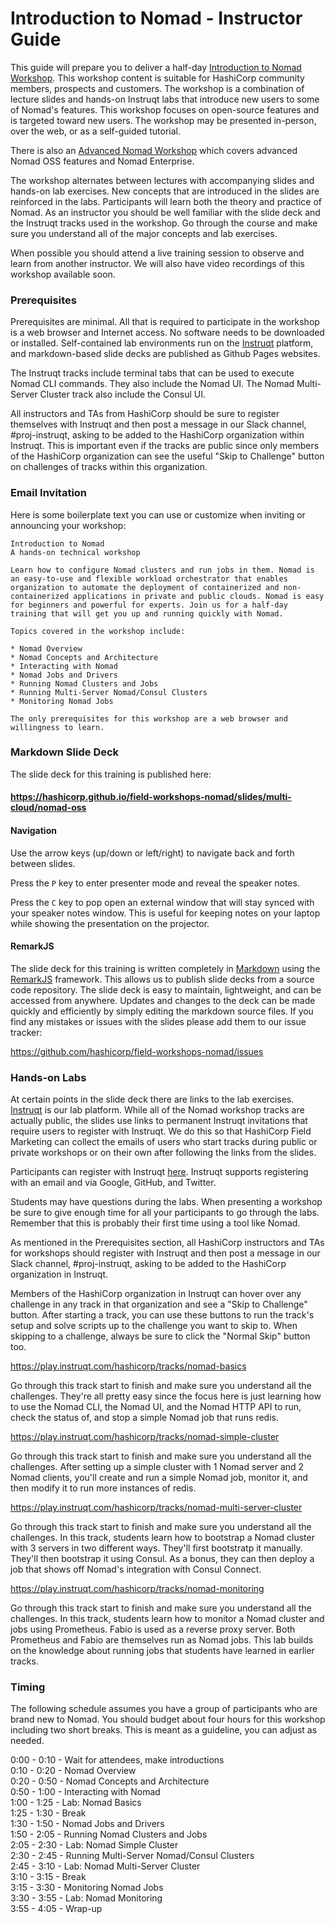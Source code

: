 # Introduction to Nomad - Instructor Guide

This guide will prepare you to deliver a half-day [Introduction to Nomad Workshop](https://hashicorp.github.io/field-workshops-nomad/slides/multi-cloud/nomad-oss). This workshop content is suitable for HashiCorp community members, prospects and customers. The workshop is a combination of lecture slides and hands-on Instruqt labs that introduce new users to some of Nomad's features. This workshop focuses on open-source features and is targeted toward new users. The workshop may be presented in-person, over the web, or as a self-guided tutorial.

There is also an [Advanced Nomad Workshop](https://hashicorp.github.io/field-workshops-nomad/slides/multi-cloud/advanced-nomad/#1) which covers advanced Nomad OSS features and Nomad Enterprise.

The workshop alternates between lectures with accompanying slides and hands-on lab exercises. New concepts that are introduced in the slides are reinforced in the labs. Participants will learn both the theory and practice of Nomad. As an instructor you should be well familiar with the slide deck and the Instruqt tracks used in the workshop. Go through the course and make sure you understand all of the major concepts and lab exercises.

When possible you should attend a live training session to observe and learn from another instructor. We will also have video recordings of this workshop available soon.

### Prerequisites
Prerequisites are minimal. All that is required to participate in the workshop is a web browser and Internet access. No software needs to be downloaded or installed. Self-contained lab environments run on the [Instruqt](https://play.instruqt.com/hashicorp) platform, and markdown-based slide decks are published as Github Pages websites.

The Instruqt tracks include terminal tabs that can be used to execute Nomad CLI commands. They also include the Nomad UI. The Nomad Multi-Server Cluster track also include the Consul UI.

All instructors and TAs from HashiCorp should be sure to register themselves with Instruqt and then post a message in our Slack channel, #proj-instruqt, asking to be added to the HashiCorp organization within Instruqt. This is important even if the tracks are public since only members of the HashiCorp organization can see the useful "Skip to Challenge" button on challenges of tracks within this organization.

### Email Invitation
Here is some boilerplate text you can use or customize when inviting or announcing your workshop:

```
Introduction to Nomad
A hands-on technical workshop

Learn how to configure Nomad clusters and run jobs in them. Nomad is an easy-to-use and flexible workload orchestrator that enables organization to automate the deployment of containerized and non-containerized applications in private and public clouds. Nomad is easy for beginners and powerful for experts. Join us for a half-day training that will get you up and running quickly with Nomad.

Topics covered in the workshop include:

* Nomad Overview
* Nomad Concepts and Architecture
* Interacting with Nomad
* Nomad Jobs and Drivers
* Running Nomad Clusters and Jobs
* Running Multi-Server Nomad/Consul Clusters
* Monitoring Nomad Jobs

The only prerequisites for this workshop are a web browser and willingness to learn.
```

### Markdown Slide Deck
The slide deck for this training is published here:

#### https://hashicorp.github.io/field-workshops-nomad/slides/multi-cloud/nomad-oss

#### Navigation
Use the arrow keys (up/down or left/right) to navigate back and forth between slides.

Press the `P` key to enter presenter mode and reveal the speaker notes.

Press the `C` key to pop open an external window that will stay synced with your speaker notes window. This is useful for keeping notes on your laptop while showing the presentation on the projector.

#### RemarkJS
The slide deck for this training is written completely in [Markdown](https://guides.github.com/features/mastering-markdown/) using the [RemarkJS](https://remarkjs.com/#1) framework. This allows us to publish slide decks from a source code repository. The slide deck is easy to maintain, lightweight, and can be accessed from anywhere. Updates and changes to the deck can be made quickly and efficiently by simply editing the markdown source files. If you find any mistakes or issues with the slides please add them to our issue tracker:

https://github.com/hashicorp/field-workshops-nomad/issues

### Hands-on Labs
At certain points in the slide deck there are links to the lab exercises. [Instruqt](https://instruqt.com/hashicorp) is our lab platform. While all of the Nomad workshop tracks are actually public, the slides use links to permanent Instruqt invitations that require users to register with Instruqt. We do this so that HashiCorp Field Marketing can collect the emails of users who start tracks during public or private workshops or on their own after following the links from the slides.

Participants can register with Instruqt [here](https://play.instruqt.com/signup?from=/public). Instruqt supports registering with an email and via Google, GitHub, and Twitter.

Students may have questions during the labs. When presenting a workshop be sure to give enough time for all your participants to go through the labs. Remember that this is probably their first time using a tool like Nomad.

As mentioned in the Prerequisites section, all HashiCorp instructors and TAs for workshops should register with Instruqt and then post a message in our Slack channel, #proj-instruqt, asking to be added to the HashiCorp organization in Instruqt.

Members of the HashiCorp organization in Instruqt can hover over any challenge in any track in that organization and see a "Skip to Challenge" button. After starting a track, you can use these buttons to run the track's setup and solve scripts up to the challenge you want to skip to. When skipping to a challenge, always be sure to click the "Normal Skip" button too.

https://play.instruqt.com/hashicorp/tracks/nomad-basics

Go through this track start to finish and make sure you understand all the challenges. They're all pretty easy since the focus here is just learning how to use the Nomad CLI, the Nomad UI, and the Nomad HTTP API to run, check the status of, and stop a simple Nomad job that runs redis.

https://play.instruqt.com/hashicorp/tracks/nomad-simple-cluster

Go through this track start to finish and make sure you understand all the challenges. After setting up a simple cluster with 1 Nomad server and 2 Nomad clients, you'll create and run a simple Nomad job, monitor it, and then modify it to run more instances of redis.

https://play.instruqt.com/hashicorp/tracks/nomad-multi-server-cluster

Go through this track start to finish and make sure you understand all the challenges. In this track, students learn how to bootstrap a Nomad cluster with 3 servers in two different ways. They'll first bootstratp it manually. They'll then bootstrap it using Consul.  As a bonus, they can then deploy a job that shows off Nomad's integration with Consul Connect.

https://play.instruqt.com/hashicorp/tracks/nomad-monitoring

Go through this track start to finish and make sure you understand all the challenges. In this track, students learn how to monitor a Nomad cluster and jobs using Prometheus. Fabio is used as a reverse proxy server. Both Prometheus and Fabio are themselves run as Nomad jobs. This lab builds on the knowledge about running jobs that students have learned in earlier tracks.

### Timing
The following schedule assumes you have a group of participants who are brand new to Nomad. You should budget about four hours for this workshop including two short breaks. This is meant as a guideline, you can adjust as needed.

0:00 - 0:10 - Wait for attendees, make introductions<br>
0:10 - 0:20 - Nomad Overview<br>
0:20 - 0:50 - Nomad Concepts and Architecture<br>
0:50 - 1:00 - Interacting with Nomad<br>
1:00 - 1:25 - Lab: Nomad Basics<br>
1:25 - 1:30 - Break<br>
1:30 - 1:50 - Nomad Jobs and Drivers<br>
1:50 - 2:05 - Running Nomad Clusters and Jobs<br>
2:05 - 2:30 - Lab: Nomad Simple Cluster<br>
2:30 - 2:45 - Running Multi-Server Nomad/Consul Clusters<br>
2:45 - 3:10 - Lab: Nomad Multi-Server Cluster<br>
3:10 - 3:15 - Break<br>
3:15 - 3:30 - Monitoring Nomad Jobs<br>
3:30 - 3:55 - Lab: Nomad Monitoring <br>
3:55 - 4:05 - Wrap-up<br>
